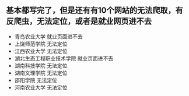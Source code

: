 ## 基本都写完了，但是还有有10个网站的无法爬取，有反爬虫，无法定位，或者是就业网页进不去


- 青岛农业大学 就业页面进不去
- 上饶师范学院 无法定位
- 江西农业大学 无法定位
- 湖北生态工程职业技术学院 就业页面进不去
- 湖南科技学院 无法定位
- 湖南文理学院 无法定位
- 邵阳学院 无法定位
- 河南农业大学 无法定位

